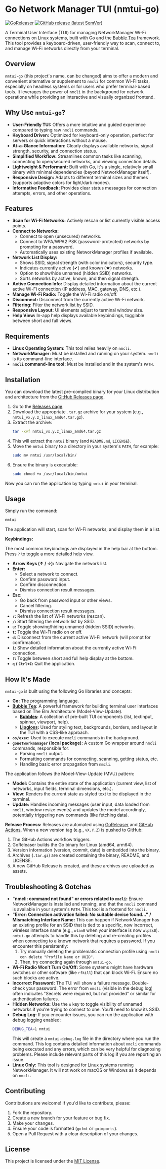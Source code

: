 
# Go Network Manager TUI (nmtui-go)

[![GoReleaser](https://github.com/your-username/nmtui/actions/workflows/release.yml/badge.svg)](https://github.com/your-username/nmtui/actions/workflows/release.yml)
[![GitHub release (latest SemVer)](https://img.shields.io/github/v/release/your-username/nmtui?sort=semver&label=latest%20release)](https://github.com/your-username/nmtui/releases/latest)
<!-- Add other badges if you like: license, issues, etc. -->

A Terminal User Interface (TUI) for managing NetworkManager Wi-Fi connections on Linux systems, built with Go and the [Bubble Tea](https://github.com/charmbracelet/bubbletea) framework. This tool provides a keyboard-driven, user-friendly way to scan, connect to, and manage Wi-Fi networks directly from your terminal.

<!-- Optional: Add a screenshot or GIF of the TUI in action -->
<!-- ![nmtui-go Screenshot](screenshot.png) -->

## Overview

`nmtui-go` (this project's name, can be changed) aims to offer a modern and convenient alternative or supplement to `nmcli` for common Wi-Fi tasks, especially on headless systems or for users who prefer terminal-based tools. It leverages the power of `nmcli` in the background for network operations while providing an interactive and visually organized frontend.

## Why Use `nmtui-go`?

*   **User-Friendly TUI:** Offers a more intuitive and guided experience compared to typing raw `nmcli` commands.
*   **Keyboard Driven:** Optimized for keyboard-only operation, perfect for servers or quick interactions without a mouse.
*   **At-a-Glance Information:** Clearly displays available networks, signal strength, security, and connection status.
*   **Simplified Workflow:** Streamlines common tasks like scanning, connecting to open/secured networks, and viewing connection details.
*   **Lightweight & Performant:** Built with Go, it's a single, relatively small binary with minimal dependencies (beyond NetworkManager itself).
*   **Responsive Design:** Adapts to different terminal sizes and themes (supports adaptive colors for light/dark modes).
*   **Informative Feedback:** Provides clear status messages for connection attempts, errors, and other operations.

## Features

*   **Scan for Wi-Fi Networks:** Actively rescan or list currently visible access points.
*   **Connect to Networks:**
    *   Connect to open (unsecured) networks.
    *   Connect to WPA/WPA2 PSK (password-protected) networks by prompting for a password.
    *   Automatically uses existing NetworkManager profiles if available.
*   **Network List Display:**
    *   Shows SSID, signal strength (with color indicators), security type.
    *   Indicates currently active (✔) and known (★) networks.
    *   Option to show/hide unnamed (hidden SSID) networks.
    *   Sorts networks by active, known, and then signal strength.
*   **Active Connection Info:** Display detailed information about the current active Wi-Fi connection (IP address, MAC, gateway, DNS, etc.).
*   **Manage Wi-Fi Radio:** Toggle the Wi-Fi radio on/off.
*   **Disconnect:** Disconnect from the currently active Wi-Fi network.
*   **Filtering:** Filter the network list by SSID.
*   **Responsive Layout:** UI elements adjust to terminal window size.
*   **Help View:** In-app help displays available keybindings, togglable between short and full views.

## Requirements

*   **Linux Operating System:** This tool relies heavily on `nmcli`.
*   **NetworkManager:** Must be installed and running on your system. `nmcli` is its command-line interface.
*   **`nmcli` command-line tool:** Must be installed and in the system's `PATH`.

## Installation

You can download the latest pre-compiled binary for your Linux distribution and architecture from the [GitHub Releases page](https://github.com/your-username/nmtui/releases/latest).

1.  Go to the [Releases page](https://github.com/your-username/nmtui/releases/latest).
2.  Download the appropriate `.tar.gz` archive for your system (e.g., `nmtui_vx.y.z_linux_amd64.tar.gz`).
3.  Extract the archive:
    ```bash
    tar -xvf nmtui_vx.y.z_linux_amd64.tar.gz
    ```
4.  This will extract the `nmtui` binary (and `README.md`, `LICENSE`).
5.  Move the `nmtui` binary to a directory in your system's `PATH`, for example:
    ```bash
    sudo mv nmtui /usr/local/bin/
    ```
6.  Ensure the binary is executable:
    ```bash
    sudo chmod +x /usr/local/bin/nmtui
    ```

Now you can run the application by typing `nmtui` in your terminal.

## Usage

Simply run the command:

```bash
nmtui
```

The application will start, scan for Wi-Fi networks, and display them in a list.

**Keybindings:**

The most common keybindings are displayed in the help bar at the bottom. Press `?` to toggle a more detailed help view.

*   **Arrow Keys (↑ / ↓):** Navigate the network list.
*   **Enter:**
    *   Select a network to connect.
    *   Confirm password input.
    *   Confirm disconnection.
    *   Dismiss connection result messages.
*   **Esc:**
    *   Go back from password input or other views.
    *   Cancel filtering.
    *   Dismiss connection result messages.
*   **`r`:** Refresh the list of Wi-Fi networks (rescan).
*   **`/`:** Start filtering the network list by SSID.
*   **`u`:** Toggle showing/hiding unnamed (hidden SSID) networks.
*   **`t`:** Toggle the Wi-Fi radio on or off.
*   **`d`:** Disconnect from the current active Wi-Fi network (will prompt for confirmation).
*   **`i`:** Show detailed information about the currently active Wi-Fi connection.
*   **`?`:** Toggle between short and full help display at the bottom.
*   **`q` / `Ctrl+C`:** Quit the application.

## How It's Made

`nmtui-go` is built using the following Go libraries and concepts:

*   **Go:** The programming language.
*   **[Bubble Tea](https://github.com/charmbracelet/bubbletea):** A powerful framework for building terminal user interfaces based on The Elm Architecture (Model-View-Update).
    *   **[Bubbles](https://github.com/charmbracelet/bubbles):** A collection of pre-built TUI components (list, textinput, spinner, viewport, help).
    *   **[Lipgloss](https://github.com/charmbracelet/lipgloss):** Used for styling text, backgrounds, borders, and layout in the TUI with a CSS-like approach.
*   **`os/exec`:** Used to execute `nmcli` commands in the background.
*   **`gonetworkmanager` (local package):** A custom Go wrapper around `nmcli` commands, responsible for:
    *   Parsing `nmcli` output.
    *   Formatting commands for connecting, scanning, getting status, etc.
    *   Handling basic error propagation from `nmcli`.

The application follows the Model-View-Update (MVU) pattern:
*   **Model:** Contains the entire state of the application (current view, list of networks, input fields, terminal dimensions, etc.).
*   **View:** Renders the current state as styled text to be displayed in the terminal.
*   **Update:** Handles incoming messages (user input, data loaded from `nmcli`, window resize events) and updates the model accordingly, potentially triggering new commands (like fetching data).

**Release Process:**
Releases are automated using [GoReleaser](https://goreleaser.com/) and [GitHub Actions](https://github.com/features/actions). When a new version tag (e.g., `vX.Y.Z`) is pushed to GitHub:
1.  The GitHub Actions workflow triggers.
2.  GoReleaser builds the Go binary for Linux (amd64, arm64).
3.  Version information (version, commit, date) is embedded into the binary.
4.  Archives (`.tar.gz`) are created containing the binary, README, and LICENSE.
5.  A new GitHub Release is created, and these archives are uploaded as assets.

## Troubleshooting & Gotchas

*   **"nmcli: command not found" or errors related to `nmcli`:**
    Ensure NetworkManager is installed and running, and that the `nmcli` command is available in your system's `PATH`. This tool is a frontend for `nmcli`.
*   **"Error: Connection activation failed: No suitable device found..." / Mismatching Interface Name:**
    This can happen if NetworkManager has an existing profile for an SSID that is tied to a specific, now incorrect, wireless interface name (e.g., `wlan0` when your interface is now `wlp3s0`).
    `nmtui-go` attempts to handle this by deleting and re-creating profiles when connecting to a known network that requires a password. If you encounter this persistently:
    1.  Try manually deleting the problematic connection profile using `nmcli con delete "Profile Name or UUID"`.
    2.  Then, try connecting again through `nmtui-go`.
*   **Wi-Fi Radio Won't Turn On/Off:**
    Some systems might have hardware switches or other software (like `rfkill`) that can block Wi-Fi. Ensure no such blocks are active.
*   **Incorrect Password:** The TUI will show a failure message. Double-check your password. The error from `nmcli` (visible in the debug log) often indicates "Secrets were required, but not provided" or similar for authentication failures.
*   **Hidden Networks:** Use the `u` key to toggle visibility of unnamed networks if you're trying to connect to one. You'll need to know its SSID.
*   **Debug Log:**
    If you encounter issues, you can run the application with debug logging enabled:
    ```bash
    DEBUG_TEA=1 nmtui
    ```
    This will create a `nmtui-debug.log` file in the directory where you run the command. This log contains detailed information about `nmcli` commands being executed and any errors, which can be very helpful for diagnosing problems. Please include relevant parts of this log if you are reporting an issue.
*   **Linux Only:** This tool is designed for Linux systems running NetworkManager. It will not work on macOS or Windows as it depends on `nmcli`.

## Contributing

Contributions are welcome! If you'd like to contribute, please:

1.  Fork the repository.
2.  Create a new branch for your feature or bug fix.
3.  Make your changes.
4.  Ensure your code is formatted (`gofmt` or `goimports`).
5.  Open a Pull Request with a clear description of your changes.

<!-- Optional:
## Future Ideas / Roadmap
*   Support for more Wi-Fi security types (e.g., WPA3, Enterprise).
*   Managing wired connections.
*   Editing existing connection profiles.
*   More detailed error parsing and user-friendly messages.
-->

## License

This project is licensed under the [MIT License](LICENSE).
